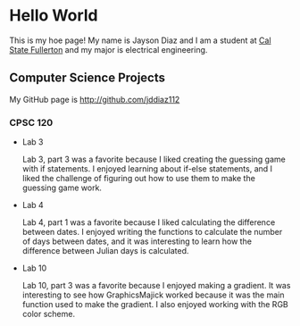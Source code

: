 # Hello World

This is my hoe page! My name is Jayson Diaz and I am a student at [Cal State Fullerton](http://www.fullerton.edu/) and my major is electrical engineering.

## Computer Science Projects

My GitHub page is http://github.com/jddiaz112

### CPSC 120

* Lab 3

    Lab 3, part 3 was a favorite because I liked creating the guessing game with if statements. I enjoyed learning about if-else statements, and I liked the challenge of figuring out how to use them to make the guessing game work.

* Lab 4

    Lab 4, part 1 was a favorite because I liked calculating the difference between dates. I enjoyed writing the functions to calculate the number of days between dates, and it was interesting to learn how the difference between Julian days is calculated.

* Lab 10

    Lab 10, part 3 was a favorite because I enjoyed making a gradient. It was interesting to see how GraphicsMajick worked because it was the main function used to make the gradient. I also enjoyed working with the RGB color scheme. 
